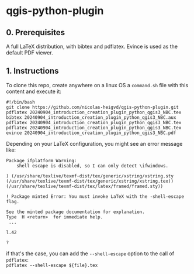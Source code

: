 # qgis-python-plugin

## 0. Prerequisites
A full LaTeX distribution, with bibtex and pdflatex. Evince is used as the default PDF viewer.

## 1. Instructions
To clone this repo, create anywhere on a linux OS a `command.sh` file with this content and execute it:    

`#!/bin/bash`    
`git clone https://github.com/nicolas-heigvd/qgis-python-plugin.git`  
`pdflatex 20240904_introduction_creation_plugin_python_qgis3_NBC.tex`  
`bibtex 20240904_introduction_creation_plugin_python_qgis3_NBC.aux`  
`pdflatex 20240904_introduction_creation_plugin_python_qgis3_NBC.tex`  
`pdflatex 20240904_introduction_creation_plugin_python_qgis3_NBC.tex`  
`evince 20240904_introduction_creation_plugin_python_qgis3_NBC.pdf`  

Depending on your LaTeX configuration, you might see an error message like:

```
Package ifplatform Warning: 
    shell escape is disabled, so I can only detect \ifwindows.

) (/usr/share/texlive/texmf-dist/tex/generic/xstring/xstring.sty
(/usr/share/texlive/texmf-dist/tex/generic/xstring/xstring.tex))
(/usr/share/texlive/texmf-dist/tex/latex/framed/framed.sty))

! Package minted Error: You must invoke LaTeX with the -shell-escape flag.

See the minted package documentation for explanation.
Type  H <return>  for immediate help.
 ...                                              
                                                  
l.42 
     
? 
```

if that's the case, you can add the `--shell-escape` option to the call of `pdflatex`:    
`pdflatex --shell-escape ${file}.tex`